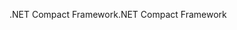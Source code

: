 <span data-ttu-id="01c35-101">.NET Compact Framework</span><span class="sxs-lookup"><span data-stu-id="01c35-101">.NET Compact Framework</span></span>